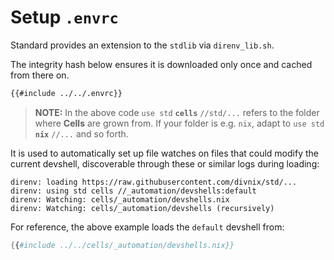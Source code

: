 # Setup `.envrc`

Standard provides an extension to the `stdlib` via `direnv_lib.sh`.

The integrity hash below ensures it is downloaded only once and cached
from there on.

```bash
{{#include ../../.envrc}}
```

> **NOTE:**
> In the above code `use std` **`cells`** `//std/...` refers to the
> folder where **Cells** are grown from. If your folder is e.g. `nix`, adapt
> to `use std` **`nix`** `//...` and so forth.

It is used to automatically set up file watches on files that could modify the
current devshell, discoverable through these or similar logs during loading:

```console
direnv: loading https://raw.githubusercontent.com/divnix/std/...
direnv: using std cells //_automation/devshells:default
direnv: Watching: cells/_automation/devshells.nix
direnv: Watching: cells/_automation/devshells (recursively)
```

For reference, the above example loads the `default` devshell from:

```nix
{{#include ../../cells/_automation/devshells.nix}}
```
